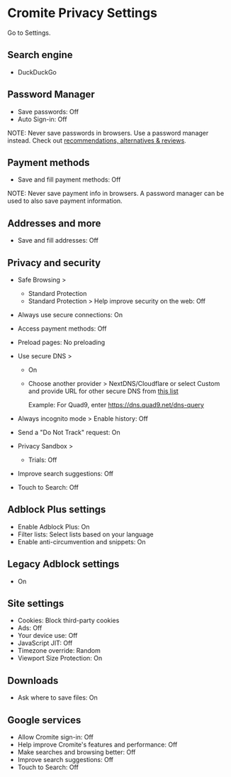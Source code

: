 # Cromite Privacy Settings

Go to Settings.



## Search engine
- DuckDuckGo



## Password Manager
- Save passwords: Off
- Auto Sign-in: Off

NOTE: Never save passwords in browsers. Use a password manager instead. Check out [recommendations, alternatives & reviews](https://github.com/the-weird-aquarian/privacy-settings#recommendations-alternatives--reviews).



## Payment methods
- Save and fill payment methods: Off

NOTE: Never save payment info in browsers. A password manager can be used to also save payment information.



## Addresses and more
- Save and fill addresses: Off



## Privacy and security
- Safe Browsing >
  - Standard Protection
  - Standard Protection > Help improve security on the web: Off
- Always use secure connections: On
- Access payment methods: Off
- Preload pages: No preloading
- Use secure DNS >
  - On
  - Choose another provider > NextDNS/Cloudflare or select Custom and provide URL for other secure DNS from [this list](https://www.privacyguides.org/dns/)

    Example: For Quad9, enter https://dns.quad9.net/dns-query

- Always incognito mode > Enable history: Off
- Send a "Do Not Track" request: On
- Privacy Sandbox >
  - Trials: Off
- Improve search suggestions: Off
- Touch to Search: Off



## Adblock Plus settings
- Enable Adblock Plus: On
- Filter lists: Select lists based on your language
- Enable anti-circumvention and snippets: On



## Legacy Adblock settings
- On



## Site settings
- Cookies: Block third-party cookies
- Ads: Off
- Your device use: Off
- JavaScript JIT: Off
- Timezone override: Random
- Viewport Size Protection: On



## Downloads
- Ask where to save files: On



## Google services
- Allow Cromite sign-in: Off
- Help improve Cromite's features and performance: Off
- Make searches and browsing better: Off
- Improve search suggestions: Off
- Touch to Search: Off